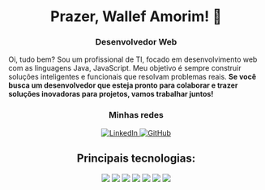 <h1 align="center">Prazer, Wallef Amorim! 👋</h1>

<h3 align="center">Desenvolvedor Web</h3>
<p align="center" >
  
Oi, tudo bem? Sou um profissional de TI, focado em desenvolvimento web com as linguagens Java, JavaScript. Meu objetivo é sempre construir soluções inteligentes e funcionais que resolvam problemas reais. <strong>Se você busca um desenvolvedor que esteja pronto para colaborar e trazer  soluções inovadoras para projetos, vamos trabalhar juntos!</strong>

</p>

<h3 align="center" >Minhas redes </h3>

<p align="center">
    <a href="https://www.linkedin.com/in/wallef-franco-a2a18a229/" target="_blank">
        <img src="https://img.shields.io/badge/LinkedIn-0077B5?style=for-the-badge&logo=linkedin&logoColor=white" alt="LinkedIn">
    </a>
    <a href="https://github.com/wvll3f" target="_blank">
        <img src="https://img.shields.io/badge/GitHub-181717?style=for-the-badge&logo=github&logoColor=white" alt="GitHub">
    </a>
</p>

<h2 align="center" >Principais tecnologias:</h2> 

<p align="center" >
    <img src="https://img.shields.io/badge/JavaScript-F7DF1E?style=for-the-badge&logo=javascript&logoColor=black" />
    <img src="https://img.shields.io/badge/react-66dbfb?style=for-the-badge&logo=react&logoColor=white" />
    <img src="https://img.shields.io/badge/Java-ec272c?style=for-the-badge&logo=java&logoColor=white" />
    <img src="https://img.shields.io/badge/Spring-007396?style=for-the-badge&logo=spring&logoColor=white" />
    <img src="https://img.shields.io/badge/mysql-e59208?style=for-the-badge&logo=mysql&logoColor=08668e" />
    <img src="https://img.shields.io/badge/postgresql-396c94?style=for-the-badge&logo=mysql&logoColor=white" />
    <img src="https://img.shields.io/badge/docker-0894e3?style=for-the-badge&logo=docker&logoColor=white" />
</p>
